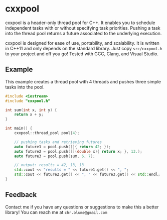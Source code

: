 # cxxpool

cxxpool is a header-only thread pool for C++. It enables you to schedule independent
tasks with or without specifying task priorities. Pushing a task into the thread
pool returns a future associated to the underlying execution. 

cxxpool is designed for ease of use, portability, and scalability. It is written in 
C++11 and only depends on the standard library. Just copy `src/cxxpool.h` 
to your project and off you go! Tested with GCC, Clang, and Visual Studio.

## Example

This example creates a thread pool with 4 threads and pushes
three simple tasks into the pool.

```cpp
#include <iostream>
#include "cxxpool.h"

int sum(int x, int y) {
    return x + y;
}

int main() {
    cxxpool::thread_pool pool{4};

    // pushing tasks and retrieving futures
    auto future1 = pool.push([]{ return 42; });
    auto future2 = pool.push([](double x){ return x; }, 13.);
    auto future3 = pool.push(sum, 6, 7);

    // output: results = 42, 13, 13
    std::cout << "results = " << future1.get() << ", ";
    std::cout << future2.get() << ", " << future3.get() << std::endl;
}
```

## Feedback

Contact me if you have any questions or suggestions to make this a better library!
You can reach me at `chr.blume@gmail.com`
